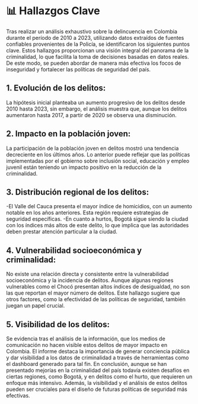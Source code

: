 # 📊 Hallazgos Clave
Tras realizar un análisis exhaustivo sobre la delincuencia en Colombia durante el período de 2010 a 2023, utilizando datos extraídos de fuentes confiables provenientes de la Policía, se identificaron los siguientes puntos clave. Estos hallazgos proporcionan una visión integral del panorama de la criminalidad, lo que facilita la toma de decisiones basadas en datos reales. De este modo, se pueden abordar de manera más efectiva los focos de inseguridad y fortalecer las políticas de seguridad del país.
## 1.	Evolución de los delitos: 
La hipótesis inicial planteaba un aumento progresivo de los delitos desde 2010 hasta 2023, sin embargo, el análisis muestra que, aunque los delitos aumentaron hasta 2017, a partir de 2020 se observa una disminución. 
## 2.	Impacto en la población joven: 
La participación de la población joven en delitos mostró una tendencia decreciente en los últimos años. Lo anterior puede reflejar que las políticas implementadas por el gobierno sobre inclusión social, educación y empleo juvenil están teniendo un impacto positivo en la reducción de la criminalidad.
## 3.	Distribución regional de los delitos:
-El Valle del Cauca presenta el mayor índice de homicidios, con un aumento notable en los años anteriores. Esta región requiere estrategias de seguridad específicas.
-En cuanto a hurtos, Bogotá sigue siendo la ciudad con los índices más altos de este delito, lo que implica que las autoridades deben prestar atención particular a la ciudad.
## 4.	Vulnerabilidad socioeconómica y criminalidad: 
No existe una relación directa y consistente entre la vulnerabilidad socioeconómica y la incidencia de delitos. Aunque algunas regiones vulnerables como el Chocó presentan altos índices de desigualdad, no son las que reportan el mayor número de delitos. Este hallazgo sugiere que otros factores, como la efectividad de las políticas de seguridad, también juegan un papel crucial.
## 5.	Visibilidad de los delitos: 
Se evidencia tras el análisis de la información, que los medios de comunicación no hacen visible estos delitos de mayor impacto en Colombia. El informe destaca la importancia de generar conciencia pública y dar visibilidad a los datos de criminalidad a través de herramientas como el dashboard generado para tal fin.
En conclusión, aunque se han presentado mejorías en la criminalidad del país todavía existen desafíos en ciertas regiones, como Bogotá, y en delitos como el hurto, que requieren un enfoque más intensivo. Además, la visibilidad y el análisis de estos delitos pueden ser cruciales para el diseño de futuras políticas de seguridad más efectivas.
